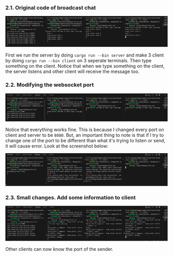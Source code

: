 ### 2.1. Original code of broadcast chat

![alt text](ss1.png)

First we run the server by doing `cargo run --bin server` and make 3 client by doing `cargo run --bin client` on 3 seperate terminals. Then type something on the client. Notice that when we type something on the client, the server listens and other client will receive the message too.

### 2.2. Modifying the websocket port

![alt text](ss2.png)

Notice that everything works fine. This is because I changed every port on client and server to be `8080`. But, an important thing to note is that if I try to change one of the port to be different than what it's trying to listen or send, it will cause error. Look at the screenshot below:

![alt text](ss3.png)

### 2.3. Small changes. Add some information to client

![alt text](ss4.png)

Other clients can now know the port of the sender.
